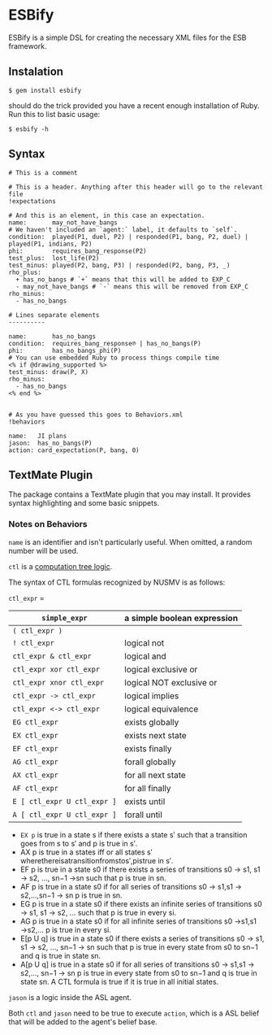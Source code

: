 # ESBify

ESBify is a simple DSL for creating the necessary XML files for the ESB framework.

## Instalation ##

    $ gem install esbify
  
should do the trick provided you have a recent enough installation of Ruby. Run this to list basic usage:

    $ esbify -h
    
## Syntax

    # This is a comment

    # This is a header. Anything after this header will go to the relevant file
    !expectations 

    # And this is an element, in this case an expectation.
    name:       may_not_have_bangs
    # We haven't included an `agent:` label, it defaults to `self`.
    condition:  played(P1, duel, P2) | responded(P1, bang, P2, duel) | played(P1, indians, P2)
    phi:        requires_bang_response(P2)
    test_plus:  lost_life(P2)
    test_minus: played(P2, bang, P3) | responded(P2, bang, P3, _)
    rho_plus:
      + has_no_bangs # `+` means that this will be added to EXP_C
      - may_not_have_bangs # `-` means this will be removed from EXP_C
    rho_minus:
      - has_no_bangs

    # Lines separate elements
    ----------

    name:       has_no_bangs
    condition:  requires_bang_response℗ | has_no_bangs(P)
    phi:        has_no_bangs_phi(P)
    # You can use embedded Ruby to process things compile time
    <% if @drawing_supported %>
    test_minus: draw(P, X)
    rho_minus:
      - has_no_bangs
    <% end %>
    
    
    # As you have guessed this goes to Behaviors.xml
    !behaviors

    name:   JI plans
    jason:  has_no_bangs(P)
    action: card_expectation(P, bang, 0)


## TextMate Plugin ##

The package contains a TextMate plugin that you may install. It provides syntax highlighting and some basic snippets.

### Notes on Behaviors

`name` is an identifier and isn't particularly useful. When omitted, a random number will be used.

`ctl` is a [computation tree logic](http://en.wikipedia.org/wiki/Computation_tree_logic).

The syntax of CTL formulas recognized by NUSMV is as follows:

`ctl_expr` =


`simple_expr`               | a simple boolean expression
---------------             | -------
`( ctl_expr )`              |
`! ctl_expr`                | logical not
`ctl_expr & ctl_expr`       | logical and
`ctl_expr xor ctl_expr`     | logical exclusive or
`ctl_expr xnor ctl_expr`    | logical NOT exclusive or
`ctl_expr -> ctl_expr`      | logical implies
`ctl_expr <-> ctl_expr`     | logical equivalence
`EG ctl_expr`               | exists globally
`EX ctl_expr`               | exists next state
`EF ctl_expr`               | exists finally
`AG ctl_expr`               | forall globally
`AX ctl_expr`               | for all next state
`AF ctl_expr`               | for all finally
`E [ ctl_expr U ctl_expr ]` | exists until
`A [ ctl_expr U ctl_expr ]` | forall until

- `EX p` is true in a state s if there exists a state s′ such that a transition goes from s to s′
and p is true in s′.
- AX p is true in a states iff or all states s′ wherethereisatransitionfromstos′,pistrue
in s′.
- EF p is true in a state s0 if there exists a series of transitions s0 → s1, s1 → s2, ...,
sn−1 →sn such that p is true in sn.
- AF p is true in a state s0 if for all series of transitions s0 → s1,s1 → s2,...,sn−1 → sn
p is true in sn.
- EG p is true in a state s0 if there exists an infinite series of transitions s0 → s1, s1 → s2,
... such that p is true in every si.
- AG p is true in a state s0 if for all infinite series of transitions s0 →s1,s1 →s2,... p
is true in every si.
- E[p U q] is true in a state s0 if there exists a series of transitions s0 → s1, s1 → s2,
..., sn−1 → sn such that p is true in every state from s0 to sn−1 and q is true in state sn.
- A[p U q] is true in a state s0 if for all series of transitions s0 → s1,s1 → s2,...,
sn−1 → sn p is true in every state from s0 to sn−1 and q is true in state sn. A CTL formula is true if it is true in all initial states.


`jason` is a logic inside the ASL agent.

Both `ctl` and `jason` need to be true to execute `action`, which is a ASL belief that will be added to the agent's belief base.